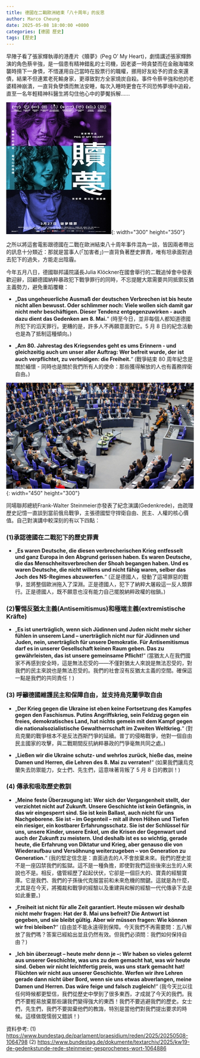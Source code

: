 ```yaml
---
title: 德國在二戰歐洲結束「八十周年」的反思
author: Marco Cheung
date: 2025-05-08 18:00:00 +0800
categories: [德國 歷史]
tags: [歷史]
---
```


早陣子看了張家輝執導的港產片《贖夢》(Peg O’ My Heart)，劇情講述張家輝飾演的角色蔡辛強，是一個患有精神錯亂的士司機，因老婆一時貪婪而在金融海嘯來襲時揹下一身債，不惜運用自己當時在股票行的職權，挪用好友給予的資金來還債，結果不但連累老死輸身家，更導致對方全家燒炭自殺。事件令蔡辛強和他的老婆精神崩潰，一直背負孽債而無法安睡，每次入睡時更會在不同恐怖夢境中追殺，直至一名年輕精神科醫生將勾住他心中的夢魘拆解......

![peg-o-my-heart](/images/peg-o-my-heart-hk-movie.jpg){: width="300" height="350"}

之所以將這套電影跟德國在二戰在歐洲結束八十周年事件混為一談，皆因兩者帶出的訊息十分類近：那就是當事人(「加害者」)一直背負著歷史罪責，唯有坦承面對過去犯下的過失，方能走出陰霾。

今年五月八日，德國聯邦議院議長Julia Klöckner在國會舉行的二戰追悼會中發表歡迎辭，回顧德國納粹暴政犯下戰爭罪行的同時，不忘提醒大眾需要共同抵禦反猶主義勢力，避免重蹈覆轍：

- „**Das ungeheuerliche Ausmaß der deutschen Verbrechen ist bis heute nicht allen bewusst. Oder schlimmer noch: Viele wollen sich damit gar nicht mehr beschäftigen. Dieser Tendenz entgegenzuwirken - auch dazu dient das Gedenken am 8. Mai.**“
(時至今日，並非每個人都知道德國所犯下的滔天罪行。更糟的是，許多人不再願意面對它。5 月 8 日的紀念活動也是為了抵制這種傾向。)

- „**Am 80. Jahrestag des Kriegsendes geht es ums Erinnern - und gleichzeitig auch um unser aller Auftrag: Wer befreit wurde, der ist auch verpflichtet, zu verteidigen: die Freiheit.**“
(戰爭結束 80 周年紀念是關於緬懷 - 同時也是關於我們所有人的使命：那些獲得解放的人也有義務捍衛自由。)

![Gedenkstunde](/images/gedenkstunde_8_mai_bild_plenum.jpg){: width="450" height="300"}

同場聯邦總統Frank-Walter Steinmeier亦發表了紀念演講(Gedenkrede)，由疏理歷史記憶一直談到當前俄烏戰爭，主張德國堅守捍衛自由、民主、人權的核心價值。自己對演講中較深刻的有以下四點：

### (1)承認德國在二戰犯下的歷史罪責
- „**Es waren Deutsche, die diesen verbrecherischen Krieg entfesselt und ganz Europa in den Abgrund gerissen haben. Es waren Deutsche, die das Menschheitsverbrechen der Shoah begangen haben. Und es waren Deutsche, die nicht willens und nicht fähig waren, selber das Joch des NS-Regimes abzuwerfen.**“
(正是德國人，發動了這場罪惡的戰爭，並將整個歐洲拖入了深淵。正是德國人，犯下了納粹大屠殺這一反人類罪行。正是德國人，既不願意也沒有能力自己擺脫納粹政權的枷鎖。)

### (2)警惕反猶太主義(Antisemitismus)和極端主義(extremistische Kräfte)
- „**Es ist unerträglich, wenn sich Jüdinnen und Juden nicht mehr sicher fühlen in unserem Land – unerträglich nicht nur für Jüdinnen und Juden, nein, unerträglich für unsere Demokratie. Für Antisemitismus darf es in unserer Gesellschaft keinen Raum geben. Das zu gewährleisten, das ist unsere gemeinsame Pflicht!**“
(當猶太人在我們國家不再感到安全時，這是無法忍受的——不僅對猶太人來說是無法忍受的，對我們的民主來說也是無法忍受的。我們的社會沒有反猶太主義的空間。確保這一點是我們的共同責任！)

### (3) 呼籲德國維護民主和保障自由，並支持烏克蘭爭取自由
- „**Der Krieg gegen die Ukraine ist eben keine Fortsetzung des Kampfes gegen den Faschismus. Putins Angriffskrieg, sein Feldzug gegen ein freies, demokratisches Land, hat nichts gemein mit dem Kampf gegen die nationalsozialistische Gewaltherrschaft im Zweiten Weltkrieg.**“
(對烏克蘭的戰爭根本不是反法西斯鬥爭的延續。普丁的侵略戰爭，他對一個自由民主國家的攻擊，與二戰期間反抗納粹暴政的鬥爭毫無共同之處。)

- „**Ließen wir die Ukraine schutz- und wehrlos zurück, hieße das, meine Damen und Herren, die Lehren des 8. Mai zu verraten!**“
(如果我們讓烏克蘭失去防禦能力，女士們、先生們，這意味著背叛了 5 月 8 日的教訓！)

### (4) 傳承和吸取歷史教訓
- „**Meine feste Überzeugung ist: Wer sich der Vergangenheit stellt, der verzichtet nicht auf Zukunft. Unsere Geschichte ist kein Gefängnis, in das wir eingesperrt sind. Sie ist kein Ballast, auch nicht für uns Nachgeborene. Sie ist – im Gegenteil – mit all ihren Höhen und Tiefen ein riesiger, ein kostbarer Erfahrungsschatz. Sie ist der Schlüssel für uns, unsere Kinder, unsere Enkel, um die Krisen der Gegenwart und auch der Zukunft zu meistern. Und deshalb ist es so wichtig, gerade heute, die Erfahrung von Diktatur und Krieg, aber genauso die von Wiederaufbau und Versöhnung weiterzugeben – von Generation zu Generation.**“
(我的堅定信念是：直面過去的人不會放棄未來。我們的歷史並不是一座囚禁我們的監獄。這不是一種負擔，即使對我們這些後來出生的人來說也不是。相反，儘管經歷了起起伏伏，它卻是一個巨大的、寶貴的經驗寶庫。它是我們、我們的子孫後代克服當前和未來危機的關鍵。這就是為什麼，尤其是在今天，將獨裁和戰爭的經驗以及重建與和解的經驗一代代傳承下去是如此重要。)

- „**Freiheit ist nicht für alle Zeit garantiert. Heute müssen wir deshalb nicht mehr fragen: Hat der 8. Mai uns befreit? Die Antwort ist gegeben, und sie bleibt gültig. Aber wir müssen fragen: Wie können wir frei bleiben?**“
(自由並不能永遠得到保障。今天我們不再需要問：五八解放了我們嗎？答案已經給出並且仍然有效。但我們必須問：我們如何保持自由？)

- „**Ich bin überzeugt – heute mehr denn je –: Wir haben so vieles gelernt aus unserer Geschichte, was uns zu dem gemacht hat, was wir heute sind. Geben wir nicht leichtfertig preis, was uns stark gemacht hat! Flüchten wir nicht aus unserer Geschichte. Werfen wir ihre Lehren gerade dann nicht über Bord, wenn sie uns etwas abverlangen, meine Damen und Herren. Das wäre feige und falsch zugleich!**“
(我今天比以往任何時候都更堅信，我們從歷史中學到了很多東西，才成就了今天的我們。我們不要輕易放棄那些讓我們變得強大的東西！我們不要逃避我們的歷史。女士們，先生們，我們不要拋棄他們的教誨，特別是當他們對我們提出要求的時候。這樣做既懦弱又錯誤！)


資料參考:
(1) https://www.bundestag.de/parlament/praesidium/reden/2025/20250508-1064798
(2) https://www.bundestag.de/dokumente/textarchiv/2025/kw19-de-gedenkstunde-rede-steinmeier-gesprochenes-wort-1064886